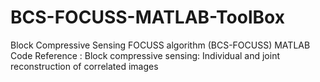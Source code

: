 # BCS-FOCUSS-MATLAB-ToolBox
Block Compressive Sensing FOCUSS algorithm (BCS-FOCUSS) MATLAB Code 
Reference : Block compressive sensing: Individual and joint reconstruction of correlated images
